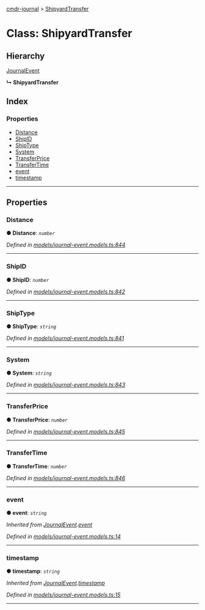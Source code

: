 [cmdr-journal](../README.md) > [ShipyardTransfer](../classes/shipyardtransfer.md)



# Class: ShipyardTransfer

## Hierarchy


 [JournalEvent](journalevent.md)

**↳ ShipyardTransfer**







## Index

### Properties

* [Distance](shipyardtransfer.md#distance)
* [ShipID](shipyardtransfer.md#shipid)
* [ShipType](shipyardtransfer.md#shiptype)
* [System](shipyardtransfer.md#system)
* [TransferPrice](shipyardtransfer.md#transferprice)
* [TransferTime](shipyardtransfer.md#transfertime)
* [event](shipyardtransfer.md#event)
* [timestamp](shipyardtransfer.md#timestamp)



---
## Properties
<a id="distance"></a>

###  Distance

**●  Distance**:  *`number`* 

*Defined in [models/journal-event.models.ts:844](https://github.com/chrisbruford/cmdr-journal/blob/0588b1f/src/models/journal-event.models.ts#L844)*





___

<a id="shipid"></a>

###  ShipID

**●  ShipID**:  *`number`* 

*Defined in [models/journal-event.models.ts:842](https://github.com/chrisbruford/cmdr-journal/blob/0588b1f/src/models/journal-event.models.ts#L842)*





___

<a id="shiptype"></a>

###  ShipType

**●  ShipType**:  *`string`* 

*Defined in [models/journal-event.models.ts:841](https://github.com/chrisbruford/cmdr-journal/blob/0588b1f/src/models/journal-event.models.ts#L841)*





___

<a id="system"></a>

###  System

**●  System**:  *`string`* 

*Defined in [models/journal-event.models.ts:843](https://github.com/chrisbruford/cmdr-journal/blob/0588b1f/src/models/journal-event.models.ts#L843)*





___

<a id="transferprice"></a>

###  TransferPrice

**●  TransferPrice**:  *`number`* 

*Defined in [models/journal-event.models.ts:845](https://github.com/chrisbruford/cmdr-journal/blob/0588b1f/src/models/journal-event.models.ts#L845)*





___

<a id="transfertime"></a>

###  TransferTime

**●  TransferTime**:  *`number`* 

*Defined in [models/journal-event.models.ts:846](https://github.com/chrisbruford/cmdr-journal/blob/0588b1f/src/models/journal-event.models.ts#L846)*





___

<a id="event"></a>

###  event

**●  event**:  *`string`* 

*Inherited from [JournalEvent](journalevent.md).[event](journalevent.md#event)*

*Defined in [models/journal-event.models.ts:14](https://github.com/chrisbruford/cmdr-journal/blob/0588b1f/src/models/journal-event.models.ts#L14)*





___

<a id="timestamp"></a>

###  timestamp

**●  timestamp**:  *`string`* 

*Inherited from [JournalEvent](journalevent.md).[timestamp](journalevent.md#timestamp)*

*Defined in [models/journal-event.models.ts:15](https://github.com/chrisbruford/cmdr-journal/blob/0588b1f/src/models/journal-event.models.ts#L15)*





___



